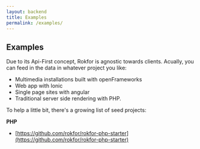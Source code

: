 ```yaml
---
layout: backend
title: Examples
permalink: /examples/
---
```


## Examples

Due to its Api-First concept, Rokfor is agnostic towards clients.
Acually, you can feed in the data in whatever project you like:

- Multimedia installations built with openFrameworks
- Web app with Ionic
- Single page sites with angular
- Traditional server side rendering with PHP.

To help a little bit, there's a growing list of seed projects:

**PHP**

- [https://github.com/rokfor/rokfor-php-starter](https://github.com/rokfor/rokfor-php-starter)
